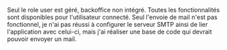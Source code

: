 Seul le role user est géré, backoffice non intégré.
Toutes les fonctionnalités sont disponibles pour l'utilisateur connecté.
Seul l'envoie de mail n'est pas fonctionnel, je n'ai pas réussi à configurer le serveur SMTP ainsi de lier l'application avec celui-ci, 
mais j'ai réaliser une base de code qui devrait pouvoir envoyer un mail.